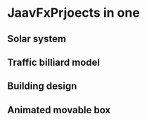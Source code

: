# JaavFxPrjoects in one 

## Solar system 

## Traffic billiard model 

## Building design 

## Animated movable  box
